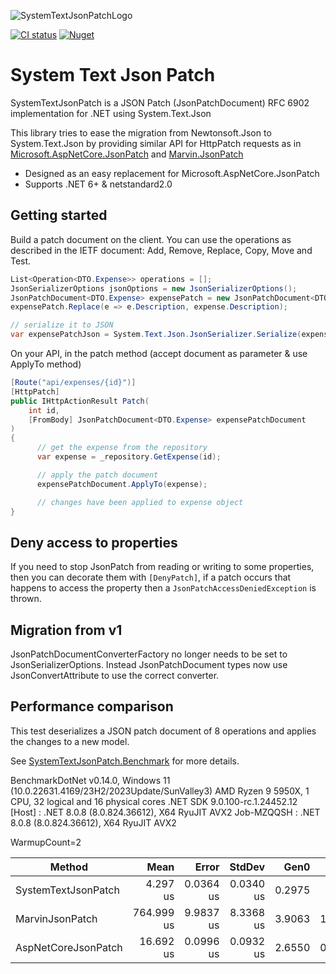 ![SystemTextJsonPatchLogo](https://raw.githubusercontent.com/Havunen/SystemTextJsonPatch/main/logo.png)

[![CI status](https://img.shields.io/github/actions/workflow/status/Havunen/SystemTextJsonPatch/ci.yml?branch=main&logo=GitHub)](https://github.com/Havunen/SystemTextJsonPatch/actions/workflows/ci.yml)
[![Nuget](https://img.shields.io/nuget/v/SystemTextJsonPatch?color=teal&logo=Nuget)](https://www.nuget.org/packages/SystemTextJsonPatch#readme-body-tab)


# System Text Json Patch

SystemTextJsonPatch is a JSON Patch (JsonPatchDocument) RFC 6902 implementation for .NET using System.Text.Json

This library tries to ease the migration from Newtonsoft.Json to System.Text.Json by providing
similar API for HttpPatch requests as in [Microsoft.AspNetCore.JsonPatch](https://github.com/dotnet/aspnetcore/tree/main/src/Features/JsonPatch) and [Marvin.JsonPatch](https://github.com/KevinDockx/JsonPatch)

* Designed as an easy replacement for Microsoft.AspNetCore.JsonPatch
* Supports .NET 6+ & netstandard2.0


## Getting started

Build a patch document on the client.
You can use the operations as described in the IETF document: Add, Remove, Replace, Copy, Move and Test.

```cs
List<Operation<DTO.Expense>> operations = [];
JsonSerializerOptions jsonOptions = new JsonSerializerOptions();
JsonPatchDocument<DTO.Expense> expensePatch = new JsonPatchDocument<DTO.Expense>(operations,  jsonOptions);
expensePatch.Replace(e => e.Description, expense.Description);

// serialize it to JSON
var expensePatchJson = System.Text.Json.JsonSerializer.Serialize(expensePatch);
```


On your API, in the patch method (accept document as parameter & use ApplyTo method)

```cs
[Route("api/expenses/{id}")]
[HttpPatch]
public IHttpActionResult Patch(
    int id,
    [FromBody] JsonPatchDocument<DTO.Expense> expensePatchDocument
)
{
      // get the expense from the repository
      var expense = _repository.GetExpense(id);

      // apply the patch document 
      expensePatchDocument.ApplyTo(expense);

      // changes have been applied to expense object
}
```

## Deny access to properties
If you need to stop JsonPatch from reading or writing to some properties,
then you can decorate them with `[DenyPatch]`, if a patch occurs that happens to access the property then a `JsonPatchAccessDeniedException` is thrown.


## Migration from v1

JsonPatchDocumentConverterFactory no longer needs to be set to JsonSerializerOptions.
Instead JsonPatchDocument types now use JsonConvertAttribute to use the correct converter.

## Performance comparison

This test deserializes a JSON patch document of 8 operations and applies the changes to a new model.

See [SystemTextJsonPatch.Benchmark](https://github.com/Havunen/SystemTextJsonPatch/tree/main/SystemTextJsonPatch.Benchmark) for more details.

BenchmarkDotNet v0.14.0, Windows 11 (10.0.22631.4169/23H2/2023Update/SunValley3)
AMD Ryzen 9 5950X, 1 CPU, 32 logical and 16 physical cores
.NET SDK 9.0.100-rc.1.24452.12
  [Host]     : .NET 8.0.8 (8.0.824.36612), X64 RyuJIT AVX2
  Job-MZQQSH : .NET 8.0.8 (8.0.824.36612), X64 RyuJIT AVX2

WarmupCount=2

| Method              | Mean       | Error     | StdDev    | Gen0   | Gen1   | Allocated |
|-------------------- |-----------:|----------:|----------:|-------:|-------:|----------:|
| SystemTextJsonPatch |   4.297 us | 0.0364 us | 0.0340 us | 0.2975 |      - |   4.98 KB |
| MarvinJsonPatch     | 764.999 us | 9.9837 us | 8.3368 us | 3.9063 | 1.9531 |  95.41 KB |
| AspNetCoreJsonPatch |  16.692 us | 0.0996 us | 0.0932 us | 2.6550 | 0.0610 |  43.55 KB |